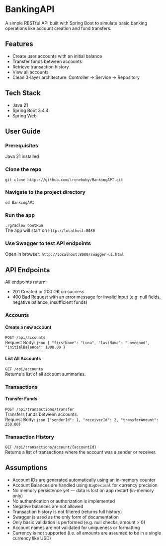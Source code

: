 # BankingAPI

A simple RESTful API built with Spring Boot to simulate basic banking operations like account creation and fund transfers.

## Features

- Create user accounts with an initial balance
- Transfer funds between accounts
- Retrieve transaction history
- View all accounts
- Clean 3-layer architecture: Controller → Service → Repository

## Tech Stack

- Java 21
- Spring Boot 3.4.4
- Spring Web

## User Guide

### Prerequisites

Java 21 installed

### Clone the repo

`git clone https://github.com/ireneboby/BankingAPI.git`

### Navigate to the project directory

`cd BankingAPI`

### Run the app

`./gradlew bootRun`  
The app will start on `http://localhost:8080`

### Use Swagger to test API endpoints
Open in browser: `http://localhost:8080/swagger-ui.html`

## API Endpoints

All endpoints return:
- 201 Created or 200 OK on success
- 400 Bad Request with an error message for invalid input (e.g. null fields, negative balance, insufficient funds)

### Accounts

#### Create a new account  
`POST /api/accounts`   
Request Body: ```json { "firstName": "Luna", "lastName": "Lovegood", "initialBalance": 1000.00 }```

#### List All Accounts
`GET /api/accounts`  
Returns a list of all account summaries.

### Transactions

#### Transfer Funds
`POST /api/transactions/transfer`  
Transfers funds between accounts.  
Request Body: ```json {"senderId": 1, "receiverId": 2, "transferAmount": 250.00}```

### Transaction History
`GET /api/transactions/account/{accountId}`   
Returns a list of transactions where the account was a sender or receiver.

## Assumptions

- Account IDs are generated automatically using an in-memory counter
- Account Balances are handled using `BigDecimal` for currency precision
- No memory persistence yet — data is lost on app restart (in-memory only)
- No authentication or authorization is implemented
- Negative balances are not allowed
- Transaction history is not filtered (returns full history)
- Swagger is used as the only form of documentation
- Only basic validation is performed (e.g. null checks, amount > 0)
- Account names are not validated for uniqueness or formatting
- Currency is not supported (i.e. all amounts are assumed to be in a single currency like USD)